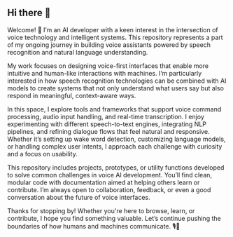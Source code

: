 ## Hi there 👋

Welcome! 👋 I’m an AI developer with a keen interest in the intersection of voice technology and intelligent systems. This repository represents a part of my ongoing journey in building voice assistants powered by speech recognition and natural language understanding.

My work focuses on designing voice-first interfaces that enable more intuitive and human-like interactions with machines. I’m particularly interested in how speech recognition technologies can be combined with AI models to create systems that not only understand what users say but also respond in meaningful, context-aware ways.

In this space, I explore tools and frameworks that support voice command processing, audio input handling, and real-time transcription. I enjoy experimenting with different speech-to-text engines, integrating NLP pipelines, and refining dialogue flows that feel natural and responsive. Whether it’s setting up wake word detection, customizing language models, or handling complex user intents, I approach each challenge with curiosity and a focus on usability.

This repository includes projects, prototypes, or utility functions developed to solve common challenges in voice AI development. You’ll find clean, modular code with documentation aimed at helping others learn or contribute. I’m always open to collaboration, feedback, or even a good conversation about the future of voice interfaces.

Thanks for stopping by! Whether you're here to browse, learn, or contribute, I hope you find something valuable. Let’s continue pushing the boundaries of how humans and machines communicate. 🎙️🤖
